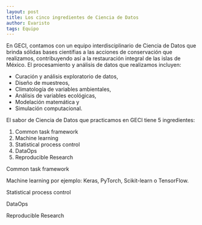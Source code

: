```yaml
---
layout: post
title: Los cinco ingredientes de Ciencia de Datos
author: Evaristo
tags: Equipo
---
```


En GECI, contamos con un equipo interdisciplinario de Ciencia de Datos que brinda sólidas bases
científias a las acciones de conservación que realizamos, contribuyendo así a la restauración
integral de las islas de México. El procesamiento y análisis de datos que realizamos incluyen:

- Curación y análisis exploratorio de datos,
- Diseño de muestreos,
- Climatología de variables ambientales,
- Análisis de variables ecológicas,
- Modelación matemática y
- Simulación computacional.

El sabor de Ciencia de Datos que practicamos en GECI tiene 5 ingredientes:

1. Common task framework
1. Machine learning
1. Statistical process control
1. DataOps
1. Reproducible Research

Common task framework

Machine learning por ejemplo: Keras, PyTorch, Scikit-learn o TensorFlow.

Statistical process control

DataOps

Reproducible Research

